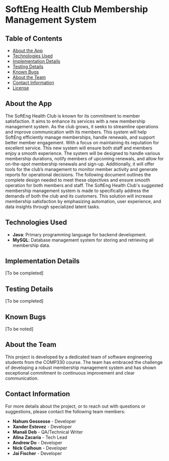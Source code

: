 # SoftEng Health Club Membership Management System

## Table of Contents
- [About the App](#about-the-app)
- [Technologies Used](#technologies-used)
- [Implementation Details](#implementation-details)
- [Testing Details](#testing-details)
- [Known Bugs](#known-bugs)
- [About the Team](#about-the-team)
- [Contact Information](#contact-information)
- [License](#license)

## About the App
The SoftEng Health Club is known for its commitment to member satisfaction. It aims to enhance its services with a new membership management system. As the club grows, it seeks to streamline operations and improve communication with its members. This system will help SoftEng efficiently manage memberships, handle renewals, and support better member engagement. With a focus on maintaining its reputation for excellent service. This new system will ensure both staff and members enjoy a smooth experience. The system will be designed to handle various membership durations, notify members of upcoming renewals, and allow for on-the-spot membership renewals and sign-up. Additionally, it will offer tools for the club’s management to monitor member activity and generate reports for operational decisions. The following document outlines the complete design needed to meet these objectives and ensure smooth operation for both members and staff. The SoftEng Health Club's suggested membership management system is made to specifically address the demands of both the club and its customers.  This solution will increase membership satisfaction by emphasizing automation, user experience, and data insights through specialized latent tasks.

## Technologies Used
- **Java**: Primary programming language for backend development.
- **MySQL**: Database management system for storing and retrieving all membership data.

## Implementation Details
[To be completed]

## Testing Details
[To be completed]

## Known Bugs
[To be noted]

## About the Team
This project is developed by a dedicated team of software engineering students from the COMP330 course. The team has embraced the challenge of developing a robust membership management system and has shown exceptional commitment to continuous improvement and clear communication.

## Contact Information
For more details about the project, or to reach out with questions or suggestions, please contact the following team members:
- **Nahum Gessesse** - Developer
- **Xander Estevez** - Developer
- **Manali Deb** - QA/Technical Writer
- **Alina Zacaria** - Tech Lead
- **Andrew Do** - Developer
- **Nick Calhoun** - Developer
- **Jai Fischer** - Developer
